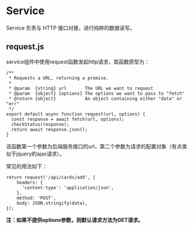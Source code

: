 # Service

Service 负责与 HTTP 接口对接，进行纯粹的数据读写。

## request.js

service组件中使用request函数发起http请求，其函数原型为：

```
/**
 * Requests a URL, returning a promise.
 *
 * @param  {string} url       The URL we want to request
 * @param  {object} [options] The options we want to pass to "fetch"
 * @return {object}           An object containing either "data" or "err"
 */
export default async function request(url, options) {
  const response = await fetch(url, options);
  checkStatus(response);
  return await response.json();
}
```

该函数第一个参数为后端服务接口的url，第二个参数为请求的配置对象（有点类似于jquery的ajax请求）。

常见的用法如下：
```
return request('/api/cards/add', {
    headers: {
      'content-type': 'application/json',
    },
    method: 'POST',
    body: JSON.stringify(data),
});
```

**注：如果不提供options参数，则默认请求方法为GET请求。**